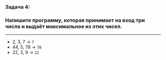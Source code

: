 ### Задача 4: 
### Напишите программу, которая принимает на вход три числа и выдаёт максимальное из этих чисел.
---

* 2, 3,  7  -> ` 7 `
* 44, 5, 78 -> ` 78 `
* 22, 3, 9  -> ` 22 `